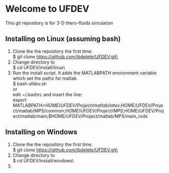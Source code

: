 # Welcome to UFDEV
This git repository is for 3-D thero-fluids simulation
## Installing on Linux (assuming bash)
1. Clone the the repository the first time.\
  $ git clone https://github.com/jbdelete/UFDEV.git\
2. Change directory to\
  $ cd UFDEV/install/linux\
3. Run the install script. It adds the MATLABPATH  environment variable\
   which set the paths for matlab.\
  $ bash ufdev.sh\
or\
  edit ~/.bashrc and insert the line:\
export MATLABPATH=$HOME/UFDEV/Project/matlab/latex;$HOME/UFDEV/Project/matlab/MPS/common;$HOME/UFDEV/Project/MPS;$HOME/UFDEV/Project/matlab/main;$HOME/UFDEV/Project/matlab/MPS/main_rods

## Installing on Windows
1. Clone the the repository the first time.\
  $ git clone https://github.com/jbdelete/UFDEV.git\
2. Change directory to\
  $ cd UFDEV/install/windows\
3. 
